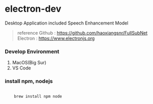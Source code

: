 # electron-dev
Desktop Application included Speech Enhancement Model
> reference
> Github : <https://github.com/haoxiangsnr/FullSubNet>
> Electron : <https://www.electronjs.org>

### Develop Environment
1. MacOS(Big Sur)
2. VS Code

### install npm, nodejs
<code>
    brew install npm node
</code>

